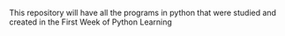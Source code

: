 This repository will have all the programs in python that were studied and created in the First Week of Python Learning
